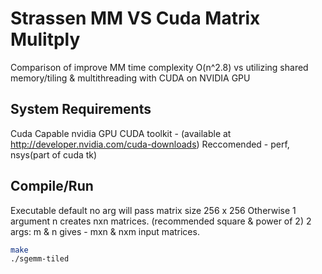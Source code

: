 # Strassen MM VS Cuda Matrix Mulitply

Comparison of improve MM time complexity O(n^2.8) vs utilizing shared memory/tiling & multithreading with CUDA on NVIDIA GPU

## System Requirements

Cuda Capable nvidia GPU
CUDA toolkit - (available at http://developer.nvidia.com/cuda-downloads)
Reccomended - perf, nsys(part of cuda tk)

## Compile/Run

Executable default no arg will pass matrix size 256 x 256 
Otherwise 1 argument n creates nxn matrices. (recommended square & power of 2)
2 args: m & n gives - mxn & nxm input matrices. 

```bash
make 
./sgemm-tiled
```

